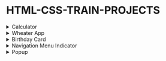 # HTML-CSS-TRAIN-PROJECTS
<!-- GIFS MUST BE RECORDED ON 1350X600px -->
<details>
  <summary> Calculator </summary>
  <img src="https://github.com/NathanRibeiroC/HTML-CSS-TRAIN-PROJECTS/blob/master/gifs/calculator_.gif"/>
</details>

<details>
  <summary> Wheater App </summary>
  <img src="https://github.com/NathanRibeiroC/HTML-CSS-TRAIN-PROJECTS/blob/master/gifs/wheaterApp.gif"/>
</details>  

<details>
  <summary> Birthday Card </summary>
  <img src="https://github.com/NathanRibeiroC/HTML-CSS-TRAIN-PROJECTS/blob/master/gifs/respBirthCard.gif"/>
</details>  

<details>
  <summary> Navigation Menu Indicator </summary>
  <img src="https://github.com/NathanRibeiroC/HTML-CSS-TRAIN-PROJECTS/blob/master/gifs/navMenuInd.gif"/>
</details>  

<details>
  <summary> Popup </summary>
  <img src="https://github.com/NathanRibeiroC/HTML-CSS-TRAIN-PROJECTS/blob/master/gifs/popup.gif"/>
</details>  
